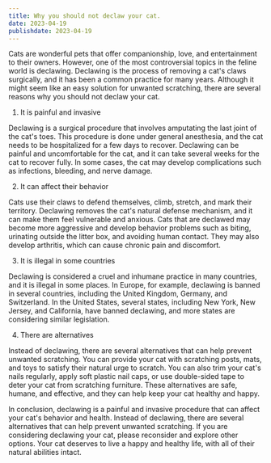 ```yaml
---
title: Why you should not declaw your cat.
date: 2023-04-19
publishdate: 2023-04-19
---
```


Cats are wonderful pets that offer companionship, love, and entertainment to their owners. However, one of the most controversial topics in the feline world is declawing. Declawing is the process of removing a cat's claws surgically, and it has been a common practice for many years. Although it might seem like an easy solution for unwanted scratching, there are several reasons why you should not declaw your cat.

1. It is painful and invasive

Declawing is a surgical procedure that involves amputating the last joint of the cat's toes. This procedure is done under general anesthesia, and the cat needs to be hospitalized for a few days to recover. Declawing can be painful and uncomfortable for the cat, and it can take several weeks for the cat to recover fully. In some cases, the cat may develop complications such as infections, bleeding, and nerve damage.

2. It can affect their behavior

Cats use their claws to defend themselves, climb, stretch, and mark their territory. Declawing removes the cat's natural defense mechanism, and it can make them feel vulnerable and anxious. Cats that are declawed may become more aggressive and develop behavior problems such as biting, urinating outside the litter box, and avoiding human contact. They may also develop arthritis, which can cause chronic pain and discomfort.

3. It is illegal in some countries

Declawing is considered a cruel and inhumane practice in many countries, and it is illegal in some places. In Europe, for example, declawing is banned in several countries, including the United Kingdom, Germany, and Switzerland. In the United States, several states, including New York, New Jersey, and California, have banned declawing, and more states are considering similar legislation.

4. There are alternatives

Instead of declawing, there are several alternatives that can help prevent unwanted scratching. You can provide your cat with scratching posts, mats, and toys to satisfy their natural urge to scratch. You can also trim your cat's nails regularly, apply soft plastic nail caps, or use double-sided tape to deter your cat from scratching furniture. These alternatives are safe, humane, and effective, and they can help keep your cat healthy and happy.

In conclusion, declawing is a painful and invasive procedure that can affect your cat's behavior and health. Instead of declawing, there are several alternatives that can help prevent unwanted scratching. If you are considering declawing your cat, please reconsider and explore other options. Your cat deserves to live a happy and healthy life, with all of their natural abilities intact.
